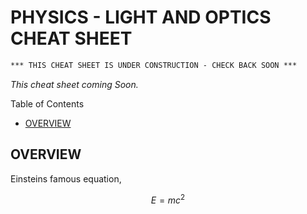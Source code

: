 # PHYSICS - LIGHT AND OPTICS CHEAT SHEET

```txt
*** THIS CHEAT SHEET IS UNDER CONSTRUCTION - CHECK BACK SOON ***
```

_This cheat sheet coming Soon._

Table of Contents

* [OVERVIEW](https://github.com/JeffDeCola/my-cheat-sheets/blob/master/other/stem/science/physical-science/physics-cheat-sheet/light-and-optics.md#overview)

## OVERVIEW

Einsteins famous equation,

$$
E=mc^2
$$
